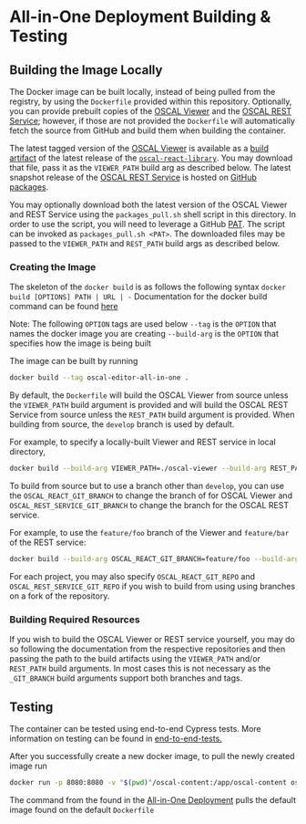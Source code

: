 # All-in-One Deployment Building & Testing

## Building the Image Locally

The Docker image can be built locally, instead of being pulled from the registry, by using the
`Dockerfile` provided within this repository. Optionally, you can provide prebuilt copies of the
[OSCAL Viewer][react-lib] and the [OSCAL REST Service][service]; however, if those are not provided
the `Dockerfile` will automatically fetch the source from GitHub and build them when building the
container.

The latest tagged version of the [OSCAL Viewer][viewer] is available as a
[build artifact][viewer-artifact] of the latest release of the [`oscal-react-library`][react-lib].
You may download that file, pass it as the `VIEWER_PATH` build arg as described below. The latest
snapshot release of the [OSCAL REST Service][service] is hosted on [GitHub packages][package].

You may optionally download both the latest version of the OSCAL Viewer and REST Service using the
`packages_pull.sh` shell script in this directory. In order to use the script, you will need to
leverage a GitHub [PAT][pat]. The script can be invoked as `packages_pull.sh <PAT>`. The downloaded
files may be passed to the `VIEWER_PATH` and `REST_PATH` build args as described below.

[react-lib]: https://github.com/EasyDynamics/oscal-react-library
[viewer]: https://github.com/EasyDynamics/oscal-react-library/tree/develop/example
[service]: https://github.com/EasyDynamics/oscal-rest-service
[viewer-artifact]: https://github.com/EasyDynamics/oscal-react-library/releases/latest/download/oscal-viewer.zip
[package]: https://github.com/EasyDynamics/oscal-rest-service/packages/1369238
[pat]: https://docs.github.com/en/authentication/keeping-your-account-and-data-secure/creating-a-personal-access-token
[all-in-one]: https://github.com/EasyDynamics/oscal-editor-deployment/tree/main/all-in-one
[docker-build-doc]: https://docs.docker.com/engine/reference/commandline/build/
### Creating the Image
The skeleton of the `docker build` is as follows the following syntax
`docker build [OPTIONS] PATH | URL | -`
Documentation for the docker build command can be found [here][docker-build-doc]

Note: The following `OPTION` tags are used below
`--tag` is the `OPTION` that names the docker image you are creating
`--build-arg` is the `OPTION` that specifies how the image is being built


The image can be built by running

```bash
docker build --tag oscal-editor-all-in-one .
```

By default, the `Dockerfile` will build the OSCAL Viewer from source unless the `VIEWER_PATH` build argument is
provided and will build the OSCAL REST Service from source unless the `REST_PATH` build argument is provided.
When building from source, the `develop` branch is used by default.

For example, to specify a locally-built Viewer and REST service in local directory,

```bash
docker build --build-arg VIEWER_PATH=./oscal-viewer --build-arg REST_PATH=./oscal-rest.jar --tag oscal-editor-all-in-one .
```

To build from source but to use a branch other than `develop`, you can use the `OSCAL_REACT_GIT_BRANCH` to change
the branch of for OSCAL Viewer and `OSCAL_REST_SERVICE_GIT_BRANCH` to change the branch for the OSCAL REST service.

For example, to use the `feature/foo` branch of the Viewer and `feature/bar` of the REST service:

```bash
docker build --build-arg OSCAL_REACT_GIT_BRANCH=feature/foo --build-arg OSCAL_REST_SERVICE_GIT_BRANCH=feature/bar --tag oscal-editor-all-in-one .
```

For each project, you may also specify `OSCAL_REACT_GIT_REPO` and `OSCAL_REST_SERVICE_GIT_REPO` if you wish to build
from using using branches on a fork of the repository.

### Building Required Resources

If you wish to build the OSCAL Viewer or REST service yourself, you may do so following the documentation from the respective
repositories and then passing the path to the build artifacts using the `VIEWER_PATH` and/or `REST_PATH` build arguments. In
most cases this is not necessary as the `_GIT_BRANCH` build arguments support both branches and tags. 

## Testing

The container can be tested using end-to-end Cypress tests.
More information on testing can be found in [end-to-end-tests.](../end-to-end-tests)

After you successfully create a new docker image, to pull the newly created image run
```bash
docker run -p 8080:8080 -v "$(pwd)"/oscal-content:/app/oscal-content oscal-editor-all-in-one
```
The command from the found in the [All-in-One Deployment][all-in-one] pulls the default image found on the default `Dockerfile` 